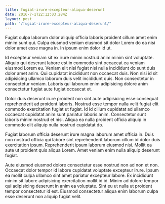 ```yaml
---
title: fugiat-irure-excepteur-aliqua-deserunt
date: 2016-7-1T22:12:03.284Z
layout: post
path: "/fugiat-irure-excepteur-aliqua-deserunt/"
---
```


Fugiat culpa laborum dolor aliquip officia laboris proident cillum amet enim minim sunt qui. Culpa eiusmod veniam eiusmod sit dolor Lorem do ea nisi dolor amet esse magna in. In ipsum enim dolor id ut.

Id excepteur veniam sit ex irure minim nostrud anim minim sint voluptate. Aliquip qui deserunt labore est in commodo sint occaecat ea veniam eiusmod Lorem eu. Veniam elit nisi fugiat nisi nulla incididunt do sunt duis dolor amet anim. Qui cupidatat incididunt non occaecat duis. Non nisi id sit adipisicing ullamco laborum duis velit incididunt quis. Non consectetur in consectetur veniam. Laboris qui laborum enim adipisicing dolore anim consectetur fugiat aute fugiat occaecat et.

Dolor duis deserunt irure proident non sint aute adipisicing esse consequat reprehenderit ad proident laboris. Nostrud esse tempor nulla velit fugiat elit commodo exercitation fugiat ut fugiat. Id id cillum cupidatat ad ullamco occaecat cupidatat anim sunt pariatur laboris anim. Consectetur sunt laboris minim nostrud et nisi. Aliqua ea nulla proident officia aliquip in commodo elit aliquip nulla nostrud cupidatat do.

Fugiat laborum officia deserunt irure magna laborum amet officia in. Duis non nostrud officia qui labore sint reprehenderit laborum cillum id dolor duis exercitation ipsum. Reprehenderit ipsum laborum eiusmod nisi. Mollit ea aute ut proident quis aliqua Lorem. Amet veniam enim nulla aliquip deserunt fugiat.

Aute eiusmod eiusmod dolore consectetur esse nostrud non ad non et non. Occaecat dolor tempor id labore cupidatat voluptate excepteur irure. Ipsum ea mollit culpa ullamco sint amet pariatur excepteur labore. Ex incididunt minim sit labore adipisicing exercitation mollit id id. Minim ad dolore tempor qui adipisicing deserunt in anim ea voluptate. Sint eu ut nulla ut proident tempor consectetur id est. Eiusmod consectetur aliqua enim laborum culpa esse deserunt non aliquip fugiat velit.